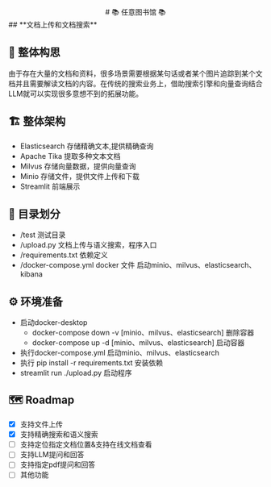 <div align="center">
# 📚 任意图书馆 📚
</div>
## **文档上传和文档搜索**

## 🎯 整体构思
由于存在大量的文档和资料，很多场景需要根据某句话或者某个图片追踪到某个文档并且需要解读文档的内容。在传统的搜索业务上，借助搜索引擎和向量查询结合LLM就可以实现很多意想不到的拓展功能。

## 🏗️ 整体架构
- Elasticsearch 存储精确文本,提供精确查询
- Apache Tika 提取多种文本文档
- Milvus 存储向量数据，提供向量查询
- Minio 存储文件，提供文件上传和下载
- Streamlit 前端展示

## 📁 目录划分
- /test 测试目录
- /upload.py 文档上传与语义搜索，程序入口
- /requirements.txt 依赖定义
- /docker-compose.yml docker 文件 启动minio、milvus、elasticsearch、kibana

## ⚙️ 环境准备
- 启动docker-desktop
  - docker-compose down -v [minio、milvus、elasticsearch] 删除容器
  - docker-compose up -d [minio、milvus、elasticsearch] 启动容器
- 执行docker-compose.yml 启动minio、milvus、elasticsearch
- 执行 pip install -r requirements.txt 安装依赖
- streamlit run ./upload.py 启动程序

## 🗺️ Roadmap
- [x] 支持文件上传
- [x] 支持精确搜索和语义搜索
- [ ] 支持定位指定文档位置&支持在线文档查看
- [ ] 支持LLM提问和回答
- [ ] 支持指定pdf提问和回答
- [ ] 其他功能

